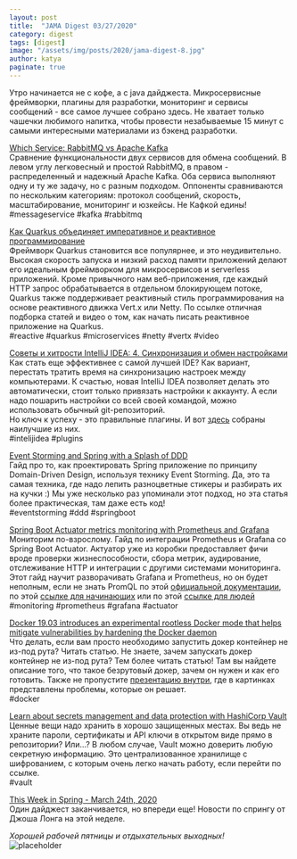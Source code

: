 ```yaml
---
layout: post
title:  "JAMA Digest 03/27/2020"
category: digest
tags: [digest]
image: "/assets/img/posts/2020/jama-digest-8.jpg"
author: katya
paginate: true
---
```

Утро начинается не с кофе, а с java дайджеста. Микросервисные фреймворки, плагины для разработки, мониторинг и сервисы сообщений - все самое лучшее собрано здесь. Не хватает только чашечки любимого напитка, чтобы провести незабываемые 15 минут с самыми интересными материалами из бэкенд разработки.  

[Which Service: RabbitMQ vs Apache Kafka](https://www.cloudkarafka.com/blog/2020-02-02-which-service-rabbitmq-vs-apache-kafka.html)  
Сравнение функциональности двух сервисов для обмена сообщений. В левом углу легковесный и простой RabbitMQ, в правом - распределенный и надежный Apache Kafka. Оба сервиса выполняют одну и ту же задачу, но с разным подходом. Оппоненты сравниваются по нескольким категориям: протокол сообщений, скорость, масштабирование, мониторинг и юзкейсы. Не Кафкой едины!  
#messageservice #kafka #rabbitmq  

[Как Quarkus объединяет императивное и реактивное программирование](https://habr.com/ru/company/redhatrussia/blog/493010/)   
Фреймворк Quarkus становится все популярнее, и это неудивительно. Высокая скорость запуска и низкий расход памяти приложений делают его идеальным фреймворком для микросервисов и serverless приложений. Кроме привычного нам веб-приложения, где каждый HTTP запрос обрабатывается в отдельном блокирующем потоке, Quarkus также поддерживает реактивный стиль программирования на основе реактивного движка Vert.x или Netty. По ссылке отличная подборка статей и видео о том, как начать писать реактивное приложение на Quarkus.  
#reactive #quarkus #microservices #netty #vertx #video  

[Советы и хитрости IntelliJ IDEA: 4. Синхронизация и обмен настройками](https://habr.com/ru/post/492816/)  
Как стать еще эффективнее с самой лучшей IDE? Как вариант, перестать тратить время на синхронизацию настроек между компьютерами. К счастью, новая IntelliJ IDEA позволяет делать это автоматически, стоит только привязать настройки к аккаунту. А если надо пошарить настройки со всей своей командой, можно использовать обычный git-репозиторий.  
Но ключ к успеху - это правильные плагины. И вот [здесь](https://habr.com/ru/post/486578/) собраны наилучшие из них.  
#intelijidea #plugins  

[Event Storming and Spring with a Splash of DDD](https://spring.io/blog/2018/04/11/event-storming-and-spring-with-a-splash-of-ddd)  
Гайд про то, как проектировать Spring приложение по принципу Domain-Driven Design, используя технику Event Storming. Да, это та самая техника, где надо лепить разноцветные стикеры и разбирать их на кучки :) Мы уже несколько раз упоминали этот подход, но эта статья более практическая, там даже есть код!  
#eventstorming #ddd #springboot  

[Spring Boot Actuator metrics monitoring with Prometheus and Grafana](https://www.callicoder.com/spring-boot-actuator-metrics-monitoring-dashboard-prometheus-grafana/)      
Мониторим по-взрослому. Гайд по интеграции Prometheus и Grafana со Spring Boot Actuator. Актуатор уже из коробки предоставляет фичи вроде проверки жизнеспособности, сбора метрик, аудирование, отслеживание HTTP и интеграции с другими системами мониторинга. Этот гайд научит разворачивать Grafana и Prometheus, но он будет неполным, если не знать PromQL по этой [официальной документации](https://prometheus.io/docs/prometheus/latest/querying/basics/), по этой [ссылке для начинающих](https://medium.com/@valyala/promql-tutorial-for-beginners-9ab455142085) или по этой [ссылке для людей](https://timber.io/blog/promql-for-humans/)  
#monitoring #prometheus #grafana #actuator

[Docker 19.03 introduces an experimental rootless Docker mode that helps mitigate vulnerabilities by hardening the Docker daemon](https://hub.packtpub.com/docker-19-03-introduces-an-experimental-rootless-docker-mode-that-helps-mitigate-vulnerabilities-by-hardening-the-docker-daemon/)  
Что делать, если вам просто необходимо запустить докер контейнер не из-под рута? Читать статью. Не знаете, зачем запускать докер контейнер не из-под рута? Тем более читать статью! Там вы найдете описание того, что такое безрутовый докер, зачем он нужен и как его готовить. Также не пропустите [презентацию внутри](https://www.slideshare.net/AkihiroSuda/dockercon-2019-hardening-docker-daemon-with-rootless-mode), где в картинках представлены проблемы, которые он решает.  
#docker 

[Learn about secrets management and data protection with HashiCorp Vault](https://learn.hashicorp.com/vault)  
Ценные вещи надо хранить в хорошо защищенных местах. Вы ведь не храните пароли, сертификаты и API ключи в открытом виде прямо в репозитории? Или…? В любом случае, Vault можно доверить любую секретную информацию. Это централизованное хранилище с шифрованием, с которым очень легко начать работу, если перейти по ссылке.  
#vault  

[This Week in Spring - March 24th, 2020](https://spring.io/blog/2020/03/24/this-week-in-spring-march-24th-2020)  
Один дайджест заканчивается, но впереди еще! Новости по спрингу от Джоша Лонга на этой неделе.
    
*Хорошей рабочей пятницы и отдыхательных выходных!*  
![placeholder](https://media.giphy.com/media/3otWpATa1nw5U3UzQI/giphy.gif)



